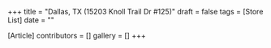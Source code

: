 +++
title = "Dallas, TX (15203 Knoll Trail Dr #125)"
draft = false
tags = [Store List]
date = ""

[Article]
contributors = []
gallery = []
+++